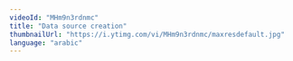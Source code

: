```yaml
---
videoId: "MHm9n3rdnmc"
title: "Data source creation"
thumbnailUrl: "https://i.ytimg.com/vi/MHm9n3rdnmc/maxresdefault.jpg"
language: "arabic"
---
```

